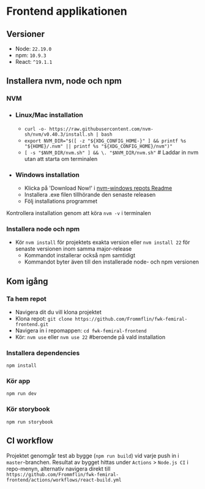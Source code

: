 # Frontend applikationen

## Versioner

- Node: `22.19.0`
- npm: `10.9.3`
- React: `^19.1.1`

## Installera nvm, node och npm

### NVM

- ### Linux/Mac installation

  - `curl -o- https://raw.githubusercontent.com/nvm-sh/nvm/v0.40.3/install.sh | bash`
  - `export NVM_DIR="$([ -z "${XDG_CONFIG_HOME-}" ] && printf %s "${HOME}/.nvm" || printf %s "${XDG_CONFIG_HOME}/nvm")"`
  - `[ -s "$NVM_DIR/nvm.sh" ] && \. "$NVM_DIR/nvm.sh"` # Laddar in nvm utan att starta om terminalen

- ### Windows installation
  - Klicka på 'Download Now!' i [nvm-windows repots Readme](https://github.com/coreybutler/nvm-windows#readme)
  - Installera .exe filen tillhörande den senaste releasen
  - Följ installations programmet

Kontrollera installation genom att köra `nvm -v` i terminalen

### Installera node och npm

- Kör `nvm install` för projektets exakta version eller `nvm install 22` för senaste versionen inom samma major-release
  - Kommandot installerar också npm samtidigt
  - Kommandot byter även till den installerade node- och npm versionen

## Kom igång

### Ta hem repot

- Navigera dit du vill klona projektet
- Klona repot: `git clone https://github.com/Frommflin/fwk-femiral-frontend.git`
- Navigera in i repomappen: `cd fwk-femiral-frontend`
- Kör: `nvm use` eller `nvm use 22` #beroende på vald installation

### Installera dependencies

`npm install`

### Kör app

`npm run dev`

### Kör storybook

`npm run storybook`

## CI workflow

Projektet genomgår test ab bygge (`npm run build`) vid varje push in i `master`-branchen. Resultat av bygget hittas under `Actions` > `Node.js CI` i repo-menyn, alternativ navigera direkt till `https://github.com/Frommflin/fwk-femiral-frontend/actions/workflows/react-build.yml`
